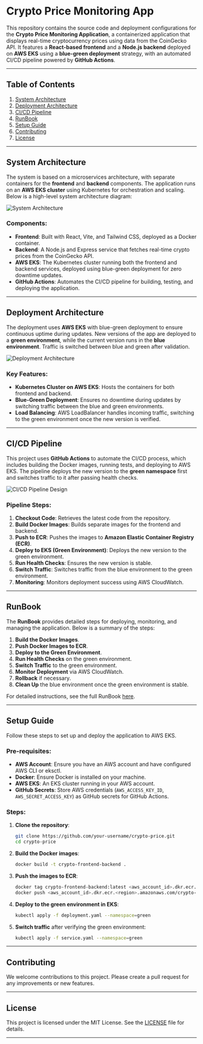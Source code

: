 # Crypto Price Monitoring App

This repository contains the source code and deployment configurations for the **Crypto Price Monitoring Application**, a containerized application that displays real-time cryptocurrency prices using data from the CoinGecko API. It features a **React-based frontend** and a **Node.js backend** deployed on **AWS EKS** using a **blue-green deployment** strategy, with an automated CI/CD pipeline powered by **GitHub Actions**.

---

## Table of Contents
1. [System Architecture](#system-architecture)
2. [Deployment Architecture](#deployment-architecture)
3. [CI/CD Pipeline](#cicd-pipeline)
4. [RunBook](#runbook)
5. [Setup Guide](#setup-guide)
6. [Contributing](#contributing)
7. [License](#license)

---

## System Architecture

The system is based on a microservices architecture, with separate containers for the **frontend** and **backend** components. The application runs on an **AWS EKS cluster** using Kubernetes for orchestration and scaling. Below is a high-level system architecture diagram:

![System Architecture](assets/system_arch.png)

### Components:
- **Frontend**: Built with React, Vite, and Tailwind CSS, deployed as a Docker container.
- **Backend**: A Node.js and Express service that fetches real-time crypto prices from the CoinGecko API.
- **AWS EKS**: The Kubernetes cluster running both the frontend and backend services, deployed using blue-green deployment for zero downtime updates.
- **GitHub Actions**: Automates the CI/CD pipeline for building, testing, and deploying the application.

---

## Deployment Architecture

The deployment uses **AWS EKS** with blue-green deployment to ensure continuous uptime during updates. New versions of the app are deployed to a **green environment**, while the current version runs in the **blue environment**. Traffic is switched between blue and green after validation.

![Deployment Architecture](assets/dep_arch.png)

### Key Features:
- **Kubernetes Cluster on AWS EKS**: Hosts the containers for both frontend and backend.
- **Blue-Green Deployment**: Ensures no downtime during updates by switching traffic between the blue and green environments.
- **Load Balancing**: AWS LoadBalancer handles incoming traffic, switching to the green environment once the new version is verified.

---

## CI/CD Pipeline

This project uses **GitHub Actions** to automate the CI/CD process, which includes building the Docker images, running tests, and deploying to AWS EKS. The pipeline deploys the new version to the **green namespace** first and switches traffic to it after passing health checks.

![CI/CD Pipeline Design](assets/pipline.png)

### Pipeline Steps:
1. **Checkout Code**: Retrieves the latest code from the repository.
2. **Build Docker Images**: Builds separate images for the frontend and backend.
3. **Push to ECR**: Pushes the images to **Amazon Elastic Container Registry (ECR)**.
4. **Deploy to EKS (Green Environment)**: Deploys the new version to the green environment.
5. **Run Health Checks**: Ensures the new version is stable.
6. **Switch Traffic**: Switches traffic from the blue environment to the green environment.
7. **Monitoring**: Monitors deployment success using AWS CloudWatch.

---

## RunBook

The **RunBook** provides detailed steps for deploying, monitoring, and managing the application. Below is a summary of the steps:

1. **Build the Docker Images**.
2. **Push Docker Images to ECR**.
3. **Deploy to the Green Environment**.
4. **Run Health Checks** on the green environment.
5. **Switch Traffic** to the green environment.
6. **Monitor Deployment** via AWS CloudWatch.
7. **Rollback** if necessary.
8. **Clean Up** the blue environment once the green environment is stable.

For detailed instructions, see the full RunBook [here](assets/runbook.png).

---

## Setup Guide

Follow these steps to set up and deploy the application to AWS EKS.

### Pre-requisites:
- **AWS Account**: Ensure you have an AWS account and have configured AWS CLI or eksctl.
- **Docker**: Ensure Docker is installed on your machine.
- **AWS EKS**: An EKS cluster running in your AWS account.
- **GitHub Secrets**: Store AWS credentials (`AWS_ACCESS_KEY_ID`, `AWS_SECRET_ACCESS_KEY`) as GitHub secrets for GitHub Actions.

### Steps:
1. **Clone the repository**:
    ```bash
    git clone https://github.com/your-username/crypto-price.git
    cd crypto-price
    ```

2. **Build the Docker images**:
    ```bash
    docker build -t crypto-frontend-backend .
    ```

3. **Push the images to ECR**:
    ```bash
    docker tag crypto-frontend-backend:latest <aws_account_id>.dkr.ecr.<region>.amazonaws.com/crypto-price:latest
    docker push <aws_account_id>.dkr.ecr.<region>.amazonaws.com/crypto-price:latest
    ```

4. **Deploy to the green environment in EKS**:
    ```bash
    kubectl apply -f deployment.yaml --namespace=green
    ```

5. **Switch traffic** after verifying the green environment:
    ```bash
    kubectl apply -f service.yaml --namespace=green
    ```

---

## Contributing

We welcome contributions to this project. Please create a pull request for any improvements or new features.

---

## License

This project is licensed under the MIT License. See the [LICENSE](LICENSE) file for details.

---

